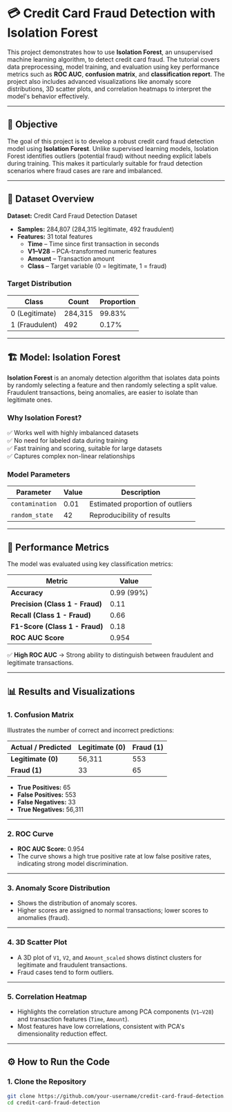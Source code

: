# 💳 Credit Card Fraud Detection with Isolation Forest

This project demonstrates how to use **Isolation Forest**, an unsupervised machine learning algorithm, to detect credit card fraud. The tutorial covers data preprocessing, model training, and evaluation using key performance metrics such as **ROC AUC**, **confusion matrix**, and **classification report**. The project also includes advanced visualizations like anomaly score distributions, 3D scatter plots, and correlation heatmaps to interpret the model's behavior effectively.

---

## 🎯 **Objective**
The goal of this project is to develop a robust credit card fraud detection model using **Isolation Forest**. Unlike supervised learning models, Isolation Forest identifies outliers (potential fraud) without needing explicit labels during training. This makes it particularly suitable for fraud detection scenarios where fraud cases are rare and imbalanced.

---

## 📂 **Dataset Overview**
**Dataset:** Credit Card Fraud Detection Dataset  
- **Samples:** 284,807 (284,315 legitimate, 492 fraudulent)  
- **Features:** 31 total features  
  - **Time** – Time since first transaction in seconds  
  - **V1–V28** – PCA-transformed numeric features  
  - **Amount** – Transaction amount  
  - **Class** – Target variable (0 = legitimate, 1 = fraud)  

### **Target Distribution**  
| Class | Count | Proportion |
|-------|-------|------------|
| 0 (Legitimate) | 284,315 | 99.83% |
| 1 (Fraudulent) | 492 | 0.17% |

---

## 🏗️ **Model: Isolation Forest**
**Isolation Forest** is an anomaly detection algorithm that isolates data points by randomly selecting a feature and then randomly selecting a split value. Fraudulent transactions, being anomalies, are easier to isolate than legitimate ones.

### **Why Isolation Forest?**
✅ Works well with highly imbalanced datasets  
✅ No need for labeled data during training  
✅ Fast training and scoring, suitable for large datasets  
✅ Captures complex non-linear relationships  

### **Model Parameters**
| Parameter | Value | Description |
|-----------|-------|-------------|
| `contamination` | 0.01 | Estimated proportion of outliers |
| `random_state` | 42 | Reproducibility of results |

---

## 🚀 **Performance Metrics**
The model was evaluated using key classification metrics:

| Metric | Value |
|--------|-------|
| **Accuracy** | 0.99 (99%) |
| **Precision (Class 1 - Fraud)** | 0.11 |
| **Recall (Class 1 - Fraud)** | 0.66 |
| **F1-Score (Class 1 - Fraud)** | 0.18 |
| **ROC AUC Score** | 0.954 |

✅ **High ROC AUC** → Strong ability to distinguish between fraudulent and legitimate transactions.  

---

## 📊 **Results and Visualizations**
### 1. **Confusion Matrix**
Illustrates the number of correct and incorrect predictions:

| Actual / Predicted | Legitimate (0) | Fraud (1) |
|--------------------|----------------|-----------|
| **Legitimate (0)** | 56,311 | 553 |
| **Fraud (1)** | 33 | 65 |

- **True Positives:** 65  
- **False Positives:** 553  
- **False Negatives:** 33  
- **True Negatives:** 56,311  

---

### 2. **ROC Curve**
- **ROC AUC Score:** 0.954  
- The curve shows a high true positive rate at low false positive rates, indicating strong model discrimination.  
---

### 3. **Anomaly Score Distribution**
- Shows the distribution of anomaly scores.  
- Higher scores are assigned to normal transactions; lower scores to anomalies (fraud).  
---

### 4. **3D Scatter Plot**
- A 3D plot of `V1`, `V2`, and `Amount_scaled` shows distinct clusters for legitimate and fraudulent transactions.  
- Fraud cases tend to form outliers.  
---

### 5. **Correlation Heatmap**
- Highlights the correlation structure among PCA components (`V1–V28`) and transaction features (`Time`, `Amount`).  
- Most features have low correlations, consistent with PCA's dimensionality reduction effect.  
---

## ⚙️ **How to Run the Code**
### 1. **Clone the Repository**
```bash
git clone https://github.com/your-username/credit-card-fraud-detection.git
cd credit-card-fraud-detection
